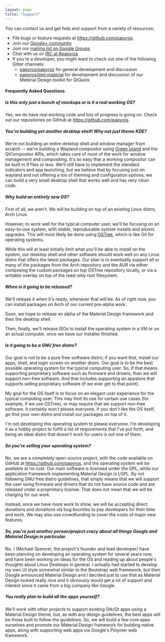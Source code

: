 ```yaml
---
layout: page
title: "Support"
---
```


You can contact us and get help and support from a variety of resources:

* File bugs or feature requests at <https://github.com/papyros>
* Join our [Google+ community](https://plus.google.com/communities/109966288908859324845)
* Join our [mailing list on Google Groups](https://groups.google.com/forum/#!forum/papyros)
* Chat with us on [IRC at #papyros](http://webchat.freenode.net/?channels=papyros)
* If you're a developer, you might want to check out one of the following Gitter channels:
  * [papyros/papyros](https://gitter.im/papyros/papyros) for general development and discussion
  * [papyros/qml-material](https://gitter.im/papyros/qml-material) for development and discussion of our Material Design toolkit for QtQuick

#### Frequently Asked Questions

##### Is this only just a bunch of mockups or is it a real working OS?

Yes, we do have real working code and lots of progress is going on. Check out our repositories on GitHub
at <https://github.com/papyros>.

##### You're building yet another desktop shell! Why not just theme KDE?

We're not building an entire desktop shell and window manager from scratch -- we're building a Wayland compositor using [Green Island](https://github.com/greenisland/greenisland) and the QtCompositor APIs, which takes care of most of the work for window management and compositing. It's so easy that a working compositor can be built in 9 files or less. We'll still have to implement the standard indicators and app launching, but we believe that by focusing just on wayland and not offering a ton of theming and configuration options, we can build a very small desktop shell that works well and has very clean code.

##### Why build an entirely new OS?

First of all, we aren't. We will be building on top of an existing Linux distro, Arch Linux.

However, to work well for the typical computer user, we'll be focusing on an easy-to-use system, with stable, reproducable system installs and atomic upgrades. This will most likely be done using [OSTree](https://wiki.gnome.org/action/show/Projects/OSTree), which is like Git for operating systems.

While this will at least initially limit what you'll be able to install on the system, our desktop shell and other software should work well on any Linux distro that offers the latest packages. Our plan is to eventually support all or many of the packages from the Arch repository and the AUR via either composing the custom packages on top OSTree repository locally, or via a writable overlay on top of the read-only root filesystem.

##### When is it going to be released?

We'll release it when it's ready, whenever that will be. As of right now, you can install packages on Arch of our current pre-alpha work.

Soon, we hope to release an alpha of the Material Design framework and then the desktop shell.

Then, finally, we'll release ISOs to install the operating system in a VM or on an actual computer, once we have our installer finished.

##### Is it going to be a GNU free distro?

Our goal is not to be a pure free-software distro; if you want that, install our apps, shell, and
login screen on another distro. Our goal is to be the best possible operating system for the typical
computing user. So, if that means supporting proprietary software such as firmware and drivers, than
we will support non-free software. And that includes supporting an appstore that supports selling
proprietary software (if we ever get to that point).

My goal for the OS itself is to focus on an elegant user experience for the typical computing user.
This may limit its use for certain use cases (for example, if we use OSTree), or may require that
we support non-free software. It certainly won't please everyone. If you don't like the OS itself,
go find your own distro and install our packages on top of it.﻿

I'm not developing this operating system to please everyone. I'm developing it as a hobby project
to fulfill a list of requirements that I've put forth, and being an ideal distro that doesn't
work for users is not one of them.﻿

##### So you're selling your operating system?

No, we are a completely open-source project, with the code available on GitHub at <https://github.com/papyros>, and the operating system will be available at no cost. Our main software is licensed under the GPL, while our application framework implementing Material Design is LGPL. By not following GNU free distro guidelines, that simply means that we will support the user using firmware and drivers that do not have source code and are released under a proprietary license. That does not mean that we will be charging for our work.

Instead, once we have more work to show, we will be accepting direct donations and donations via bug bounties to pay developers for their time and work. We may also use crowdfunding to cover the costs of major new features.

##### So, you're just another person/project crazy about all things Google and Material Design in particular.

No. I (Michael Spencer, the project's founder and lead developer) have been planning on developing an operating system for several years now, and have been working on ideas for the OS and reading up about people's thoughts about Linux Desktops in general. I actually had started to develop my own UI style somewhat similar to the Bootstrap web framework, but then Google announced Material Design and I decided just to use that as Material Design looked really nice and it obviously would get a lot of support and interest since it came from a big company like Google.

##### You really plan to build all the apps yourself?

We'll work with other projects to support existing Gtk/Qt apps using a Material Design theme, but, as with any design guidelines, the best apps will be those built to follow the guidelines. So, we will build a few core apps ourselves and promote our Material Design framework for building native apps, along with supporting web apps via Google's Polymer web framework.
